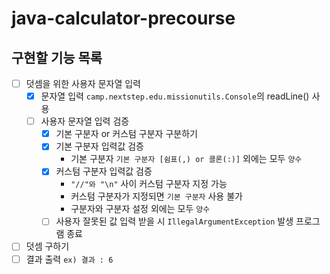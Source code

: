 # java-calculator-precourse

## 구현할 기능 목록
- [ ] 덧셈을 위한 사용자 문자열 입력
  - [x] 문자열 입력 `camp.nextstep.edu.missionutils.Console`의 readLine() 사용
  - [ ] 사용자 문자열 입력 검증
    - [x] 기본 구분자 or 커스텀 구분자 구분하기
    - [x] 기본 구분자 입력값 검증
      - 기본 구분자 `기본 구분자 [쉼표(,) or 콜론(:)]` 외에는 모두 `양수`
    - [x] 커스텀 구분자 입력값 검증
      - `"//"와 "\n"` 사이 커스텀 구분자 지정 가능
      - 커스텀 구분자가 지정되면 `기본 구분자` 사용 불가
      - 구분자와 구분자 설정 외에는 모두 `양수`
    - [ ] 사용자 잘못된 값 입력 받을 시 `IllegalArgumentException` 발생 프로그램 종료
- [ ] 덧셈 구하기
- [ ] 결과 출력 `ex) 결과 : 6`